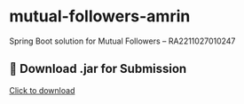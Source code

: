 # mutual-followers-amrin
Spring Boot solution for Mutual Followers – RA2211027010247
## 🔗 Download .jar for Submission
[Click to download](https://github.com/amrin-2288/mutual-followers-amrin/raw/main/mutualfollowers_project/target/mutualfollowers-0.0.1-SNAPSHOT.jar)
